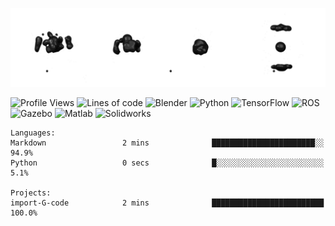 ![cubes](https://github.com/imsenthur/imsenthur/blob/master/cubes.gif)

<!--START_SECTION:waka-->
![Profile Views](http://img.shields.io/badge/Profile%20views-172-blue)
![Lines of code](https://img.shields.io/badge/From%20%22Hello%2C%20World%21%22%2C%20I%27ve%20written-555925%20lines%20of%20code-blue)
![Blender](https://img.shields.io/badge/-Blender-orange)
![Python](https://img.shields.io/badge/-Python-blue)
![TensorFlow](https://img.shields.io/badge/-TensorFlow-ff8c00)
![ROS](https://img.shields.io/badge/-ROS-20b2aa)
![Gazebo](https://img.shields.io/badge/-Gazebo-lightgrey)
![Matlab](https://img.shields.io/badge/-Matlab-ffd700)
![Solidworks](https://img.shields.io/badge/-Solidworks-red)
```text
Languages: 
Markdown                 2 mins              ███████████████████████░░   94.9% 
Python                   0 secs              █░░░░░░░░░░░░░░░░░░░░░░░░   5.1%

Projects: 
import-G-code            2 mins              █████████████████████████   100.0%
```


<!--END_SECTION:waka-->
